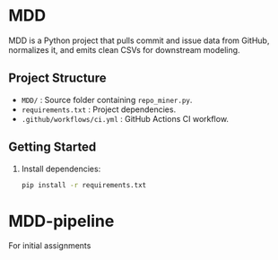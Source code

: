 # MDD

MDD is a Python project that pulls commit and issue data from GitHub, normalizes it, 
and emits clean CSVs for downstream modeling.

## Project Structure

- `MDD/` : Source folder containing `repo_miner.py`.
- `requirements.txt` : Project dependencies.
- `.github/workflows/ci.yml` : GitHub Actions CI workflow.

## Getting Started

1. Install dependencies:
   ```bash
   pip install -r requirements.txt
# MDD-pipeline
For initial assignments
